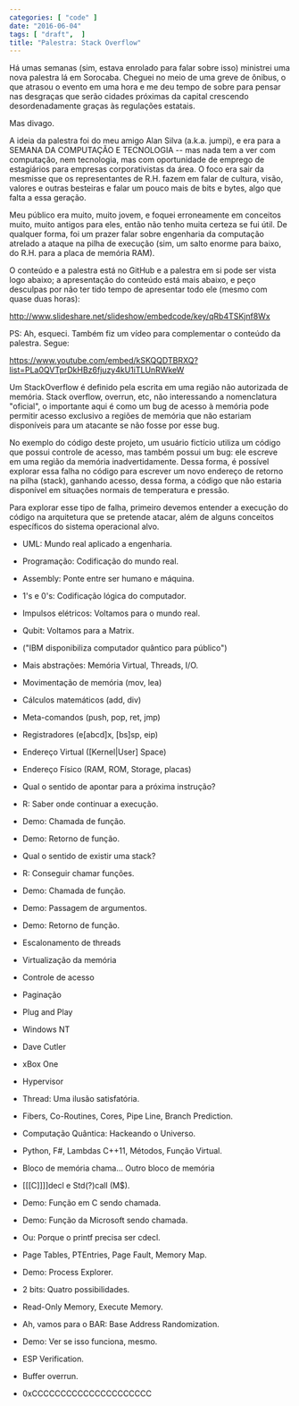 ```yaml
---
categories: [ "code" ]
date: "2016-06-04"
tags: [ "draft",  ]
title: "Palestra: Stack Overflow"
---
```

Há umas semanas (sim, estava enrolado para falar sobre isso) ministrei
uma nova palestra lá em Sorocaba. Cheguei no meio de uma greve de
ônibus, o que atrasou o evento em uma hora e me deu tempo de sobre para
pensar nas desgraças que serão cidades próximas da capital crescendo
desordenadamente graças às regulações estatais.

Mas divago.

A ideia da palestra foi do meu amigo Alan Silva (a.k.a. jumpi), e
era para a SEMANA DA COMPUTAÇÃO E TECNOLOGIA -- mas nada tem a ver
com computação, nem tecnologia, mas com oportunidade de emprego de
estagiários para empresas corporativistas da área. O foco era sair
da mesmisse que os representantes de R.H. fazem em falar de cultura,
visão, valores e outras besteiras e falar um pouco mais de bits e bytes,
algo que falta a essa geração.

Meu público era muito, muito jovem, e foquei erroneamente em conceitos
muito, muito antigos para eles, então não tenho muita certeza se
fui útil. De qualquer forma, foi um prazer falar sobre engenharia da
computação atrelado a ataque na pilha de execução (sim, um salto
enorme para baixo, do R.H. para a placa de memória RAM).

O conteúdo e a palestra está no GitHub e a palestra em si pode ser
vista logo abaixo; a apresentação do conteúdo está mais abaixo,
e peço desculpas por não ter tido tempo de apresentar todo ele (mesmo
com quase duas horas):

http://www.slideshare.net/slideshow/embedcode/key/qRb4TSKjnf8Wx

PS: Ah, esqueci. Também fiz um vídeo para complementar o conteúdo da
palestra. Segue:

https://www.youtube.com/embed/kSKQQDTBRXQ?list=PLa0QVTprDkHBz6fjuzy4kU1iTLUnRWkeW


Um StackOverflow é definido pela escrita em uma região não
autorizada de memória. Stack overflow, overrun, etc, não interessando
a nomenclatura "oficial", o importante aqui é como um bug de acesso à
memória pode permitir acesso exclusivo a regiões de memória que não
estariam disponíveis para um atacante se não fosse por esse bug.

No exemplo do código deste projeto, um usuário fictício utiliza um
código que possui controle de acesso, mas também possui um bug: ele
escreve em uma região da memória inadvertidamente. Dessa forma, é
possível explorar essa falha no código para escrever um novo endereço
de retorno na pilha (stack), ganhando acesso, dessa forma, a código
que não estaria disponível em situações normais de temperatura e
pressão.

Para explorar esse tipo de falha, primeiro devemos entender a execução
do código na arquitetura que se pretende atacar, além de alguns
conceitos específicos do sistema operacional alvo.

 - UML: Mundo real aplicado a engenharia.
 - Programação: Codificação do mundo real.
 - Assembly: Ponte entre ser humano e máquina.
 - 1's e 0's: Codificação lógica do computador.
 - Impulsos elétricos: Voltamos para o mundo real.
 - Qubit: Voltamos para a Matrix.
 - ("IBM disponibiliza computador quântico para público")

 - Mais abstrações: Memória Virtual, Threads, I/O.

 - Movimentação de memória (mov, lea)
 - Cálculos matemáticos (add, div)
 - Meta-comandos (push, pop, ret, jmp)

 - Registradores (e[abcd]x, [bs]sp, eip)
 - Endereço Virtual ([Kernel|User] Space)
 - Endereço Físico (RAM, ROM, Storage, placas)

 - Qual o sentido de apontar para a próxima instrução?
 - R: Saber onde continuar a execução.
 - Demo: Chamada de função.
 - Demo: Retorno de função.

 - Qual o sentido de existir uma stack?
 - R: Conseguir chamar funções.
 - Demo: Chamada de função.
 - Demo: Passagem de argumentos.
 - Demo: Retorno de função.

 - Escalonamento de threads
 - Virtualização da memória
 - Controle de acesso
 - Paginação
 - Plug and Play
 - Windows NT
 - Dave Cutler
 - xBox One
 - Hypervisor

 - Thread: Uma ilusão satisfatória.
 - Fibers, Co-Routines, Cores, Pipe Line, Branch Prediction.
 - Computação Quântica: Hackeando o Universo.

 - Python, F#, Lambdas C++11, Métodos, Função Virtual.
 - Bloco de memória chama... Outro bloco de memória 

 - [[[C]]]]decl e Std(?)call (M$).
 - Demo: Função em C sendo chamada.
 - Demo: Função da Microsoft sendo chamada.
 - Ou: Porque o printf precisa ser cdecl.

 - Page Tables, PTEntries, Page Fault, Memory Map.
 - Demo: Process Explorer.

 - 2 bits: Quatro possibilidades.
 - Read-Only Memory, Execute Memory.

 - Ah, vamos para o BAR: Base Address Randomization.
 - Demo: Ver se isso funciona, mesmo.

 - ESP Verification.
 - Buffer overrun.
 - 0xCCCCCCCCCCCCCCCCCCCCC
